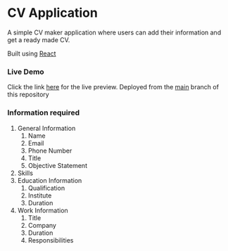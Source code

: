 # CV Application

A simple CV maker application where users can add their information and get a ready made CV.

Built using [React](https://reactjs.org/)

### Live Demo

Click the link [here](https://01zulfi.github.io/cv-application/) for the live preview. Deployed from the [main](https://github.com/01zulfi/cv-application/tree/main) branch of this repository

### Information required

1. General Information
    1. Name
    2. Email
    3. Phone Number
    4. Title
    5. Objective Statement
2. Skills
3. Education Information
    1. Qualification
    2. Institute
    3. Duration
4. Work Information
    1. Title
    2. Company
    3. Duration
    4. Responsibilities
